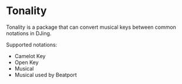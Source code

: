 # Tonality

Tonality is a package that can convert musical keys between common notations in
DJing.

Supported notations:

- Camelot Key
- Open Key
- Musical
- Musical used by Beatport
